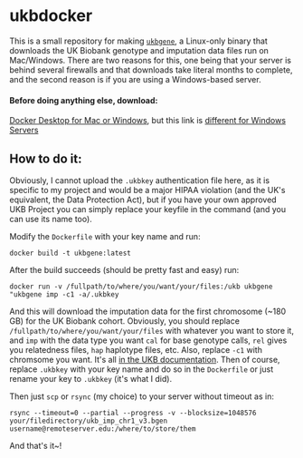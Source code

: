 # ukbdocker

This is a small repository for making [`ukbgene`](https://biobank.ctsu.ox.ac.uk/crystal/download.cgi?id=665&ty=ut), a Linux-only binary that downloads the UK Biobank genotype and imputation data files run on Mac/Windows.  There are two reasons for this, one being that your server is behind several firewalls and that downloads take literal months to complete, and the second reason is if you are using a Windows-based server.

#### Before doing anything else, download:
[Docker Desktop for Mac or Windows](https://www.docker.com/products/docker-desktop), but this link is [different for Windows Servers](https://docs.docker.com/ee/docker-ee/windows/docker-ee/)

## How to do it:

Obviously, I cannot upload the `.ukbkey` authentication file here, as it is specific to my project and would be a major HIPAA violation (and the UK's equivalent, the Data Protection Act), but if you have your own approved UKB Project you can simply replace your keyfile in the command (and you can use its name too).

Modify the `Dockerfile` with your key name and run:

`docker build -t ukbgene:latest`

After the build succeeds (should be pretty fast and easy) run:

`docker run -v /fullpath/to/where/you/want/your/files:/ukb ukbgene "ukbgene imp -c1 -a/.ukbkey`

And this will download the imputation data for the first chromosome (~180 GB) for the UK Biobank cohort.  Obviously, you should replace `/fullpath/to/where/you/want/your/files` with whatever you want to store it, and `imp` with the data type you want `cal` for base genotype calls, `rel` gives you relatedness files, `hap` haplotype files, etc.  Also, replace `-c1` with chromsome you want.  It's all [in the UKB documentation](https://biobank.ndph.ox.ac.uk/showcase/showcase/docs/ukbgene_instruct.html).  Then of course, replace `.ukbkey` with your key name and do so in the `Dockerfile` or just rename your key to `.ukbkey` (it's what I did).

Then just `scp` or `rsync` (my choice) to your server without timeout as in:

`rsync --timeout=0 --partial --progress -v --blocksize=1048576 your/filedirectory/ukb_imp_chr1_v3.bgen username@remoteserver.edu:/where/to/store/them`

And that's it~!
